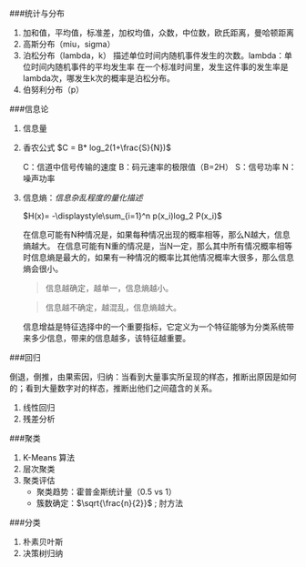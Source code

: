 
###统计与分布
1. 加和值，平均值，标准差，加权均值，众数，中位数，欧氏距离，曼哈顿距离
2. 高斯分布（miu，sigma） 
3. 泊松分布（lambda，k）
    描述单位时间内随机事件发生的次数。lambda：单位时间内随机事件的平均发生率
    在一个标准时间里，发生这件事的发生率是lambda次，哪发生k次的概率是泊松分布。
4. 伯努利分布（p）

###信息论
1. 信息量
2. 香农公式  $C = B* log_2(1+\frac{S}{N})$

    C：信道中信号传输的速度 B：码元速率的极限值（B=2H） S：信号功率 N：噪声功率

3. 信息熵：*信息杂乱程度的量化描述*
    
    $H(x)= -\displaystyle\sum_{i=1}^n p(x_i)log_2 P(x_i)$

    在信息可能有N种情况是，如果每种情况出现的概率相等，那么N越大，信息熵越大。
    在信息可能有N重的情况是，当N一定，那么其中所有情况概率相等时信息熵是最大的，如果有一种情况的概率比其他情况概率大很多，那么信息熵会很小。

    >信息越确定，越单一，信息熵越小。

    >信息越不确定，越混乱，信息熵越大。

    信息增益是特征选择中的一个重要指标，它定义为一个特征能够为分类系统带来多少信息，带来的信息越多，该特征越重要。

###回归

倒退，倒推，由果索因，归纳：当看到大量事实所呈现的样态，推断出原因是如何的；看到大量数字对的样态，推断出他们之间蕴含的关系。

1. 线性回归
2. 残差分析

###聚类
1. K-Means 算法
2. 层次聚类
3. 聚类评估
    + 聚类趋势：霍普金斯统计量（0.5 vs 1）
    + 簇数确定：$\sqrt{\frac{n}{2}}$ ; 肘方法

###分类

1. 朴素贝叶斯
2. 决策树归纳
